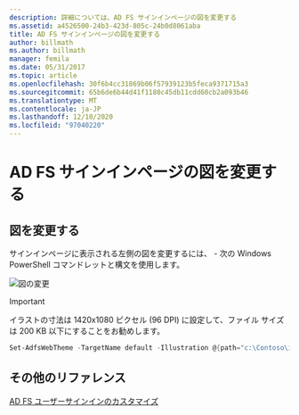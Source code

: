 ```yaml
---
description: 詳細については、AD FS サインインページの図を変更する
ms.assetid: a4526500-24b3-423d-805c-24b0d8061aba
title: AD FS サインインページの図を変更する
author: billmath
ms.author: billmath
manager: femila
ms.date: 05/31/2017
ms.topic: article
ms.openlocfilehash: 30f6b4cc31869b06f57939123b5feca9371715a3
ms.sourcegitcommit: 65b6de6b44d41f1180c45db11cdd60cb2a093b46
ms.translationtype: MT
ms.contentlocale: ja-JP
ms.lasthandoff: 12/10/2020
ms.locfileid: "97040220"
---
```

# <a name="change-the-illustration-on-the-ad-fs-sign-in-page"></a>AD FS サインインページの図を変更する

## <a name="change-the-illustration"></a>図を変更する

サインインページに表示される左側の図を変更するには、 \- 次の Windows PowerShell コマンドレットと構文を使用します。

![図の変更](media/AD-FS-user-sign-in-customization/ADFS_Blue_Custom2.png)

> [!IMPORTANT]
> イラストの寸法は 1420x1080 ピクセル (96 DPI) に設定して、ファイル サイズは 200 KB 以下にすることをお勧めします。

```powershell
Set-AdfsWebTheme -TargetName default -Illustration @{path="c:\Contoso\illustration.png"}
```

## <a name="additional-references"></a>その他のリファレンス

[AD FS ユーザーサインインのカスタマイズ](AD-FS-user-sign-in-customization.md)
